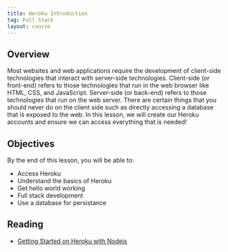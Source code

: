 ```yaml
---
title: Heroku Introduction
tag: Full Stack
layout: course
---
```


## Overview 

Most websites and web applications require the development of client-side technologies that interact
with server-side technologies. Client-side (or front-end) refers to those technologies that run in
the web browser like HTML, CSS, and JavaScript. Server-side (or back-end) refers to those
technologies that run on the web server. There are certain things that you should never do on the
client side such as directly accessing a database that is exposed to the web.   In this lesson, we
will create our Heroku accounts and ensure we can access everything that is needed!

## Objectives

By the end of this lesson, you will be able to:

- Access Heroku
- Understand the basics of Heroku
- Get hello world working
- Full stack development 
- Use a database for persistance

## Reading

- [Getting Started on Heroku with
  Nodejs](https://devcenter.heroku.com/articles/getting-started-with-nodejs)
